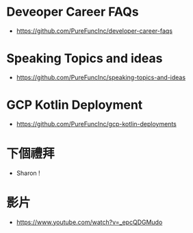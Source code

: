 # Deveoper Career FAQs
* https://github.com/PureFuncInc/developer-career-faqs

# Speaking Topics and ideas
* https://github.com/PureFuncInc/speaking-topics-and-ideas 

# GCP Kotlin Deployment
* https://github.com/PureFuncInc/gcp-kotlin-deployments

# 下個禮拜
* Sharon !

# 影片
* https://www.youtube.com/watch?v=_epcQDGMudo
